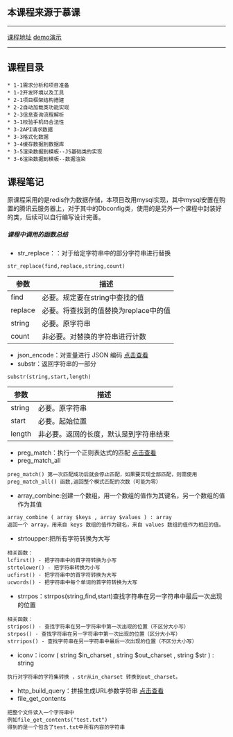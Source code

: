 ## 本课程来源于慕课
-----------
[课程地址](https://www.imooc.com/learn/604 "课程地址")
[demo演示](http://www.dengxitong.com/PhoneAttribution/ "demo演示")

-----------

## 课程目录
    * 1-1需求分析和项目准备
    * 1-2开发环境以及工具
    * 2-1项目框架结构搭建
    * 2-2自动加载类功能实现
    * 2-3信息查询流程解析
    * 3-1校验手机码合法性
    * 3-2API请求数据
    * 3-3格式化数据
    * 3-4缓存数据到数据库
    * 3-5渲染数据到模板--JS基础类的实现
    * 3-6渲染数据到模板--数据渲染
 ## 课程笔记
 

原课程采用的是redis作为数据存储，本项目改用mysql实现，其中mysql安置在购置的腾讯云服务器上，对于其中的Dbconfig类，使用的是另外一个课程中封装好的类，后续可以自行编写设计完善。

        
 #####  课程中调用的函数总结

*  str_replace：：对于给定字符串中的部分字符串进行替换
```
str_replace(find,replace,string,count)
```
| 参数 | 描述 |
| --- | --- |
| find | 必要。规定要在string中查找的值 |
| replace | 必要。将查找到的值替换为replace中的值 |
| string | 必要。原字符串 |
| count | 非必要。对替换的字符串进行计数 |
*  json_encode：对变量进行 JSON 编码
   [点击查看](https://php.net/manual/zh/function.json-encode.php)
*  substr：返回字符串的一部分
```
substr(string,start,length)
```
| 参数 | 描述 |
| --- | --- |
| string | 必要。原字符串 |
| start | 必要。起始位置 |
| length | 非必要。返回的长度，默认是到字符串结束 |
*  preg_match：执行一个正则表达式的匹配
   [点击查看](https://www.runoob.com/php/php-preg_match.html)
*  preg_match_all
```
preg_match() 第一次匹配成功后就会停止匹配，如果要实现全部匹配，则需使用 preg_match_all() 函数,返回整个模式匹配的次数（可能为零）
```
*  array_combine:创建一个数组，用一个数组的值作为其键名，另一个数组的值作为其值
```
array_combine ( array $keys , array $values ) : array
返回一个 array，用来自 keys 数组的值作为键名，来自 values 数组的值作为相应的值。
```
*  strtoupper:把所有字符转换为大写
```
相关函数：
lcfirst() - 把字符串中的首字符转换为小写
strtolower() - 把字符串转换为小写
ucfirst() - 把字符串中的首字符转换为大写
ucwords() - 把字符串中每个单词的首字符转换为大写
```
*  strrpos：strrpos(string,find,start)查找字符串在另一字符串中最后一次出现的位置
```
相关函数：
stripos() - 查找字符串在另一字符串中第一次出现的位置（不区分大小写）
strpos() - 查找字符串在另一字符串中第一次出现的位置（区分大小写）
strripos() - 查找字符串在另一字符串中最后一次出现的位置（不区分大小写）
```
*  iconv：iconv ( string $in_charset , string $out_charset , string $str ) : string
```
执行对字符串的字符集转换 ，str从in_charset 转换到out_charset。
```
*  http_build_query：拼接生成URL参数字符串
   [点击查看](http://www.hangge.com/blog/cache/detail_1367.html)
*  file_get_contents
```
把整个文件读入一个字符串中
例如file_get_contents("test.txt")
得到的是一个包含了test.txt中所有内容的字符串
```



    
